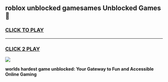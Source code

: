
## roblox unblocked gamesames Unblocked Games👋
<h3>
<a href="https://premium.freeplayer.one?title=roblox_unblocked_gamesames&ref=16F">CLICK TO PLAY</a></h3>
<hr>

<h3>
<a href="https://premium.freeplayer.one?title=roblox_unblocked_gamesames&ref=16F">CLICK 2 PLAY</a>
  
</h3>

<a href="https://premium.freeplayer.one?title=roblox_unblocked_gamesames&ref=16F/"><img src="https://clearcache.store/games.png"></a>


**worlds hardest game unblocked: Your Gateway to Fun and Accessible Online Gaming**
